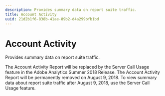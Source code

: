 ```yaml
---
description: Provides summary data on report suite traffic.
title: Account Activity
uuid: 21d2b1f6-838b-41ae-89b2-d4a299bfb1bd
---
```


# Account Activity

Provides summary data on report suite traffic.

The Account Activity Report will be replaced by the Server Call Usage feature in the Adobe Analytics Summer 2018 Release. The Account Activity Report will be permanently removed on August 9, 2018. To view summary data about report suite traffic after August 9, 2018, use the Server Call Usage feature.
